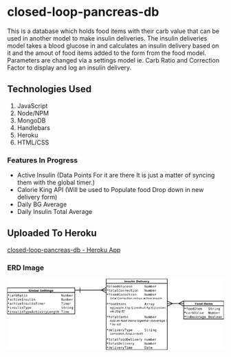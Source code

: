 # closed-loop-pancreas-db
This is a database which holds food items with their carb value that can be used in another model to make insulin deliveries.
The insulin deliveries model takes a blood glucose in and calculates an insulin delivery based on it and the amout of food items added to the form from the food model.
Parameters are changed via a settings model ie. Carb Ratio and Correction Factor to display and log an insulin delivery.

## Technologies Used

  1. JavaScript
  2. Node/NPM
  3. MongoDB
  4. Handlebars
  5. Heroku
  6. HTML/CSS

### Features In Progress
  - Active Insulin (Data Points For it are there It is just a matter of syncing them with the global timer.)
  - Calorie King API (Will be used to Populate food Drop down in new delivery form)
  - Daily BG Average
  - Daily Insulin Total Average

## Uploaded To Heroku

[closed-loop-pancreas-db - Heroku App](https://closed-loop-pancreas.herokuapp.com/)

### ERD Image
![erd](ERD.png)
